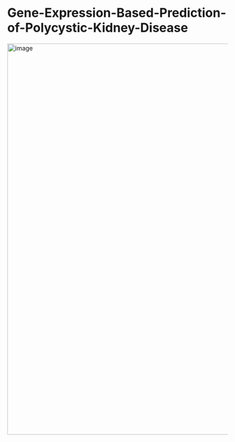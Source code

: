 # Gene-Expression-Based-Prediction-of-Polycystic-Kidney-Disease
<img width="1664" height="892" alt="image" src="https://github.com/user-attachments/assets/fc5ceea9-6798-46a4-8ef5-bb786d1b8723" />
